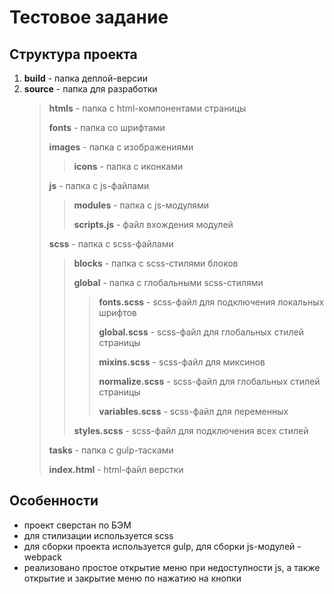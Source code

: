 # Тестовое задание
## Структура проекта

1. **build** - папка деплой-версии
2. **source** - папка для разработки
    > **htmls** - папка с html-компонентами страницы
    > 
    > **fonts** - папка со шрифтами
    > 
    > **images** - папка с изображениями
    > 
      >> **icons** - папка с иконками
      >> 
    > **js** - папка с js-файлами
      >> **modules** - папка с js-модулями
      >> 
      >> **scripts.js** - файл вхождения модулей
      >> 
    > **scss** - папка с scss-файлами
    > 
      >> **blocks** - папка с scss-стилями блоков
      >> 
      >> **global** - папка с глобальными scss-стилями 
      >> 
      >>> **fonts.scss** - scss-файл для подключения локальных шрифтов
      >>> 
      >>> **global.scss** - scss-файл для глобальных стилей страницы
      >>> 
      >>> **mixins.scss** - scss-файл для миксинов
      >>> 
      >>> **normalize.scss** - scss-файл для глобальных стилей страницы
      >>> 
      >>> **variables.scss** - scss-файл для переменных
      >>> 
      >> **styles.scss** - scss-файл для подключения всех стилей
      >> 
    > **tasks** - папка с gulp-тасками
    > 
    > **index.html** - html-файл верстки

## Особенности
- проект сверстан по БЭМ
- для стилизации используется scss
- для сборки проекта используется gulp, для сборки js-модулей - webpack
- реализовано простое открытие меню при недоступности js, а также открытие и закрытие меню по нажатию на кнопки

